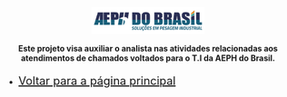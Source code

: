 <p align="center">
    <img src="../imagens/aeph-logo.png" width="200px">
</p>

<p align="center">
<b>Este projeto visa auxiliar o analista nas atividades relacionadas aos atendimentos de chamados voltados para o T.I da AEPH do Brasil.</b>
</p>


<div>

[BADGE1]: https://img.shields.io/badge/Página_principal-000?style=for-the-badge&logo=html



<!-- <h1 id="voltar">Voltar para a página principal</h1>

[![backend-simple][BADGE1]](../README.md)-->


</div>


- <p style="font-size:20px"> <a href="../README.md"> Voltar para a página principal</a></p>